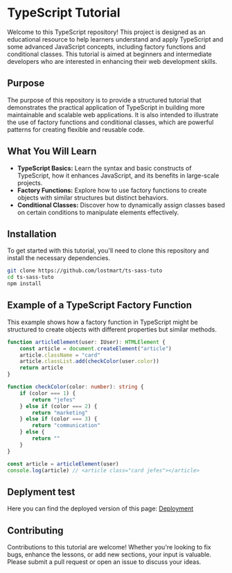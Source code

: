 # TypeScript Tutorial

Welcome to this TypeScript repository! This project is designed as an educational resource to help learners understand and apply TypeScript and some advanced JavaScript concepts, including factory functions and conditional classes. This tutorial is aimed at beginners and intermediate developers who are interested in enhancing their web development skills.

## Purpose

The purpose of this repository is to provide a structured tutorial that demonstrates the practical application of TypeScript in building more maintainable and scalable web applications. It is also intended to illustrate the use of factory functions and conditional classes, which are powerful patterns for creating flexible and reusable code.

## What You Will Learn

- **TypeScript Basics:** Learn the syntax and basic constructs of TypeScript, how it enhances JavaScript, and its benefits in large-scale projects.
- **Factory Functions:** Explore how to use factory functions to create objects with similar structures but distinct behaviors.
- **Conditional Classes:** Discover how to dynamically assign classes based on certain conditions to manipulate elements effectively.

## Installation

To get started with this tutorial, you'll need to clone this repository and install the necessary dependencies.

```bash
git clone https://github.com/lostmart/ts-sass-tuto
cd ts-sass-tuto
npm install
```

## Example of a TypeScript Factory Function

This example shows how a factory function in TypeScript might be structured to create objects with different properties but similar methods.

```typescript
function articleElement(user: IUser): HTMLElement {
	const article = document.createElement("article")
	article.className = "card"
	article.classList.add(checkColor(user.color))
	return article
}

function checkColor(color: number): string {
	if (color === 1) {
		return "jefes"
	} else if (color === 2) {
		return "marketing"
	} else if (color === 3) {
		return "communication"
	} else {
		return ""
	}
}

const article = articleElement(user)
console.log(article) // <article class="card jefes"></article>
```

## Deplyment test

Here you can find the deployed version of this page:
[Deployment](https://lostmart.github.io/ts-sass-tuto/public/)

## Contributing

Contributions to this tutorial are welcome! Whether you're looking to fix bugs, enhance the lessons, or add new sections, your input is valuable. Please submit a pull request or open an issue to discuss your ideas.
